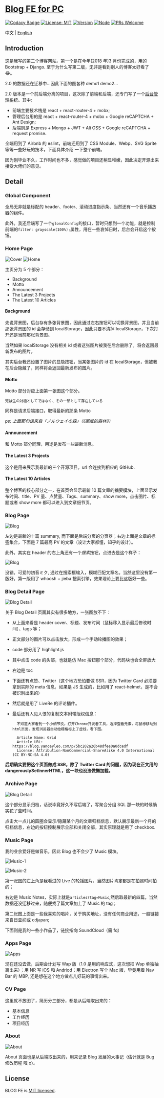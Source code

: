 # [Blog FE for PC](https://wwww.yanceyleo.com/)

[![Codacy Badge](https://api.codacy.com/project/badge/Grade/5b925ed8c8c64f379dea6f8b685a731b)](https://app.codacy.com/app/YanceyOfficial/BLOG_FE?utm_source=github.com&utm_medium=referral&utm_content=Yancey-Blog/BLOG_FE&utm_campaign=Badge_Grade_Dashboard)
[![License: MIT](https://img.shields.io/badge/License-MIT-green.svg)](https://opensource.org/licenses/MIT)
[![Version](https://img.shields.io/badge/version-2.4.1-blue.svg)](https://github.com/Yancey-Blog/BLOG_FE)
[![Node](https://img.shields.io/badge/node-%3E%3D8.0.0-green.svg)](https://github.com/Yancey-Blog/BLOG_FE)
[![PRs Welcome](https://img.shields.io/badge/PRs-welcome-green.svg)](https://github.com/Yancey-Blog/BLOG_FE/pulls)

中文 | [English](https://github.com/Yancey-Blog/BLOG_FE/blob/master/README.md)

## Introduction

这是我写的第二个博客网站。第一个是在今年(2018 年)3 月份完成的，用的 Bootstrap + Django. 至于为什么写第二版，无非是看到别人的博客太好看了 😂。

2.0 的数据还在迁移中...因此下面的图各种 demo1 demo2...

2.0 版本是一个前后端分离的项目，这次除了前端和后端，还专门写了一个[后台管理系统](https://github.com/Yancey-Blog/BLOG_CMS/blob/master/README.md)。其中:

- 前端主要技术栈是 react + react-router-4 + mobx;
- 管理后台用的是 react + react-router-4 + mobx + Google reCAPTCHA + Ant Design;
- 后端则是 Express + Mongo + JWT + Ali OSS + Google reCAPTCHA + request promise.

全端用到了 Airbnb 的 eslint，前端还用到了 CSS Module、Webp、SVG Sprite 等等一些好玩的技术，下面具体介绍
一下整个前端。

因为刚毕业不久，工作时间也不多，感觉做的项目还稍显稚嫩，因此决定开源出来接受大佬们的意见。

## Detail

### Global Component

全局无非就是标配的 header、footer、滚动进度指示条、当然还有一个音乐播放器的组件。

此外，我还后端写了一个`glonalConfig`的接口，暂时只想到一个功能，就是控制前端的`filter: grayscale(100%);`属性，用在一些哀悼日时，后台会开启这个按钮。

### Home Page

![Cover](https://static.yancey.app/Jietu20181017-174103%402x.jpg?x-oss-process=image/quality,Q_20)
![Home](https://static.yancey.app/Jietu20181017-174609@2x.jpg?x-oss-process=image/quality,Q_60)

主页分为 5 个部分：

- Background
- Motto
- Announcement
- The Latest 3 Projects
- The Latest 10 Articles

#### Background

先说背景图，后台存有多张背景图，因此通过左右按钮可以切换背景图。并且当前那张背景图的 id 会存储到 localStorage，因此只要不清掉 localStorage，下次打开还是当前那张背景图。

当然如果 localStorage 没有相关 id 或者这张图片被我在后台删除了，将会返回最新发布的图片。

其实后台我还设置了图片的显隐按钮，当某张图片的 id 在 localStorage，但被我在后台隐藏了，同样将会返回最新发布的图片。

#### Motto

Motto 部分对应上面第一张图这个部分。

    死は生の対極としてではなく、その一部として存在している

同样是请求后端接口，取得最新的那条 Motto

_ps: 上面那句话来自「ノルウェイの森」（《挪威的森林》）_

#### Announcement

和 Motto 部分同理，用途是发布一些最新消息。

#### The Latest 3 Projects

这个是用来展示我最新的三个开源项目，url 会连接到相应的 GitHub.

#### The Latest 10 Articles

整个博客的核心部分之一，在首页会显示最新 10 篇文章的摘要模块，上面显示发布时间、title、PV 量、点赞量、Tags、summary、show more，点击图片、标题或者 show more 都可以进入到文章细节页。

### Blog Page

![Blog](https://static.yancey.app/Jietu20181017-181438@2x.jpg?x-oss-process=image/quality,Q_60)

左边是最新的十篇 summary, 而下面是后端分页的分页器；右边上面是文章的标签集合，下面是 7 篇最高 PV 的文章（设计大家都懂，知乎的设计）。

此外，其实在 header 的右上角还有一个*搜索*按钮，点进去是这个样子：

![Blog](https://static.yancey.app/Jietu20181017-181947.jpg?x-oss-process=image/quality,Q_60)

没错，可爱的初音ミク, 通过在搜索框输入，模糊匹配文章名。当然这里没有第一版好，第一版用了 whoosh + jieba 搜索引擎，效果理论上要比这版好一些。

### Blog Detail Page

![Blog Detail](https://static.yancey.app/Jietu20181017-182519@2x.jpg?x-oss-process=image/quality,Q_20)

关于 Blog Detail 页面其实有很多地方，一张图放不下：

- 从上面来看是 header cover、标题、发布时间（鼠标移入显示最后修改时间）、tags 等；
- 正文部分的图片可以点击放大，形成一个手动轮播图的效果；
- code 部分用了 highlight.js
- 其中点击 code 的头部，也就是仿 Mac 按钮那个部分，代码块也会全屏放大
- 右边是 toc
- 下面还有点赞、Twitter（这个地方恐怕要做 SSR，因为 Twitter Card 必须要拿到实际的 meta 信息，如果是 JS 生成的，比如用了 react-helmet，是不会被识别出来的）
- 然后就是用了 LiveRe 的评论插件。
- 最后还有人见人恨的复制文本附带版权信息：

        不知道大家看到一个小细节没，打开Chrome开发者工具，选择查看元素，将鼠标移动到html页面，发现浏览器自动给栅格标上了虚线，看下图。

        Article Name: Grid
        Article URL: https://blog.yanceyleo.com/p/5bc202a26b48dfee0a0dcedf
        License: Attribution-NonCommercial-ShareAlike 4.0 International (CC BY-NC-SA 4.0)

**后期确实要把这个页面做成 SSR，除了 Twitter Card 的问题，因为现在正文用的 dangerouslySetInnerHTML，这一块也没法做懒加载。**

### Archive Page

![Blog Detail](https://static.yancey.app/Jietu20181017-183530@2x.jpg?x-oss-process=image/quality,Q_60)

这个部分显示归档，话说毕竟好久不写后端了，写聚合分组 SQL 那一块的时候确实花了些时间。

点击大一点儿的圆圈会显示/隐藏某个月的文章归档信息，默认展示最新一个月的归档信息，右边的按钮控制展示全部和关闭全部，其实原理就是用了 checkbox.

### Music Page

我的业余爱好是做音乐，因此 Blog 也不会少了 Music 模块。

![Music-1](https://static.yancey.app/Jietu20181017-184221%402x.jpg?x-oss-process=image/quality,Q_60)

![Music-2](https://static.yancey.app/Jietu20181017-184130@2x.jpg?x-oss-process=image/quality,Q_10)

第一张图的左上角是我看过的 Live 的轮播图片，当然图片肯定都是在拍照时间拍的；

右边是 Music Notes，实际上就是`articles?tag=Music`,然后取最新的四篇，当然数据还没迁移过来，随便找了篇文章加上了 Music 的 tag；

第二张图上面是一些我喜欢的唱片，关于购买地址，没有任何商业用途，一般链接来自日亚抑或 cdjapan;

下面则是我的一些小作品了，链接指向 SoundCloud（需 fq）

### Apps Page

![Apps](https://static.yancey.app/Jietu20181017-185001@2x.jpg?x-oss-process=image/quality,Q_60)

现在还没去做，后期会计划写 Wap 版（1.0 是用的响应式，这次想把 Wap 单独抽离出来）；用 NR 写 iOS 和 Andriod；用 Electron 写个 Mac 版，毕竟用着 Nav Bar 的 MBP, 还是想在这个地方做点儿好玩的事情出来。

### CV Page

这里就不放图了，简历分三部分，都是从后端取出来的：

- 基本信息
- 工作经历
- 项目经历

### About

![About](https://static.yancey.app/Jietu20181017-185855@2x.jpg?x-oss-process=image/quality,Q_10)

About 页面也是从后端取出来的，用来记录 Blog 发展的大事记（估计就是 Bug 修改历程 噗 x）。

## License

BLOG FE is [MIT licensed](https://opensource.org/licenses/MIT).
